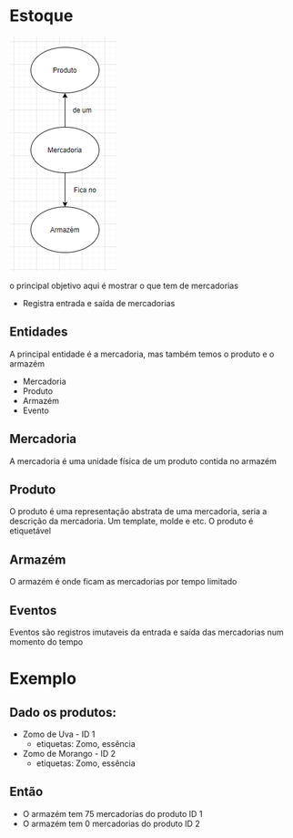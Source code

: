 # Estoque
![](./assets/process-flow.png)

o principal objetivo aqui é mostrar o que tem de mercadorias

- Registra entrada e saída de mercadorias

## Entidades

A principal entidade é a mercadoria, mas também temos o produto e o armazém
- Mercadoria
- Produto
- Armazém
- Evento

## Mercadoria
A mercadoria é uma unidade física de um produto contida no armazém

## Produto
O produto é uma representação abstrata de uma mercadoria, seria a descrição da mercadoria. Um template, molde e etc. O produto é etiquetável

## Armazém
O armazém é onde ficam as mercadorias por tempo limitado

## Eventos
Eventos são registros imutaveis da entrada e saída das mercadorias num momento do tempo

# Exemplo
## Dado os produtos:
- Zomo de Uva - ID 1
	- etiquetas: Zomo, essência
- Zomo de Morango - ID 2
	- etiquetas: Zomo, essência

## Então 
- O armazém tem 75 mercadorias do produto ID 1
- O armazém tem 0 mercadorias do produto ID 2